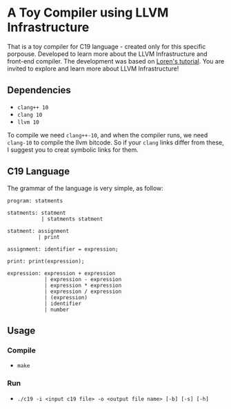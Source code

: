 # A Toy Compiler using LLVM Infrastructure

That is a toy compiler for C19 language - created only for this specific porpouse. Developed to learn more about the LLVM Infrastructure and front-end compiler. The development was based on [Loren's tutorial](https://github.com/lsegal/my_toy_compiler). You are invited to explore and learn more about LLVM Infrastructure!

## Dependencies

- `clang++ 10`
- `clang 10`
- `llvm 10`

To compile we need `clang++-10`, and when the compiler runs, we need `clang-10` to compile the llvm bitcode. So if your `clang` links differ from these, I suggest you to creat symbolic links for them.

## C19 Language

The grammar of the language is very simple, as follow:

```
program: statments

statments: statment
           | statments statment

statment: assignment
          | print

assignment: identifier = expression;

print: print(expression);

expression: expression + expression
            | expression - expression
            | expression * expression
            | expression / expression
            | (expression)
            | identifier
            | number

```

## Usage

### Compile

- `make`

### Run

- `./c19 -i <input c19 file> -o <output file name> [-b] [-s] [-h]`
